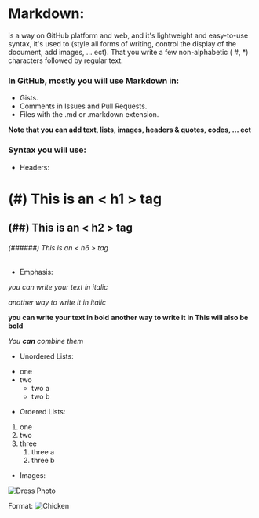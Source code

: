 # Markdown: 
is a way on GitHub platform and web, and it's lightweight and easy-to-use syntax, it's used to (style all forms of writing, control the display of the document, add images, ... ect). That you write a few non-alphabetic ( #, *) characters followed by regular text.
### In GitHub, mostly you will use Markdown in:
- Gists.
- Comments in Issues and Pull Requests.
- Files with the .md or .markdown extension.

**Note that you can add text, lists, images, headers & quotes, codes, ... ect**
###  Syntax you will use:
- Headers:
# (#) This is an < h1 > tag
## (##) This is an < h2 > tag
###### (######) This is an < h6 > tag

- Emphasis:

*you can write your text in italic*

_another way to write it in italic_

**you can write your text in bold**
__another way to write it in This will also be bold__

_You **can** combine them_

- Unordered Lists:
* one
* two
  * two a  
  * two b
- Ordered Lists:
1. one 
1. two
1. three
   1. three a
   1. three b
- Images:


![Dress Photo](/master/dress.jpg)

Format: ![Chicken](https://www.google.com/url?sa=i&url=https%3A%2F%2Funsplash.com%2Fs%2Fphotos%2Fphotos&psig=AOvVaw2_wt8Yn07ybIvnoZPmgIoz&ust=1592839003126000&source=images&cd=vfe&ved=0CAIQjRxqFwoTCIjJyOmZk-oCFQAAAAAdAAAAABAD)
